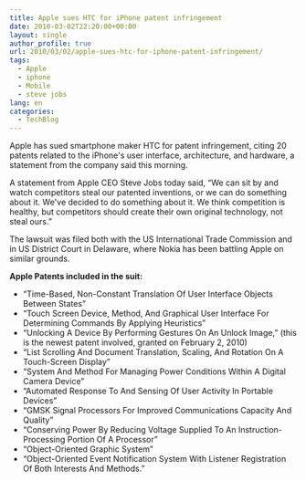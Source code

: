```yaml
---
title: Apple sues HTC for iPhone patent infringement
date: 2010-03-02T22:20:00+00:00
layout: single
author_profile: true
url: 2010/03/02/apple-sues-htc-for-iphone-patent-infringement/
tags:
  - Apple
  - iphone
  - Mobile
  - steve jobs
lang: en
categories: 
  - TechBlog
---
```

Apple has sued smartphone maker HTC for patent infringement, citing 20 patents related to the iPhone's user interface, architecture, and hardware, a statement from the company said this morning.

A statement from Apple CEO Steve Jobs today said, “We can sit by and watch competitors steal our patented inventions, or we can do something about it. We've decided to do something about it. We think competition is healthy, but competitors should create their own original technology, not steal ours.”

The lawsuit was filed both with the US International Trade Commission and in US District Court in Delaware, where Nokia has been battling Apple on similar grounds.

**Apple Patents included in the suit:**

  * “Time-Based, Non-Constant Translation Of User Interface Objects Between States”
  * “Touch Screen Device, Method, And Graphical User Interface For Determining Commands By Applying Heuristics”
  * “Unlocking A Device By Performing Gestures On An Unlock Image,” (this is the newest patent involved, granted on February 2, 2010)
  * “List Scrolling And Document Translation, Scaling, And Rotation On A Touch-Screen Display”
  * “System And Method For Managing Power Conditions Within A Digital Camera Device”
  * “Automated Response To And Sensing Of User Activity In Portable Devices” 
  * “GMSK Signal Processors For Improved Communications Capacity And Quality” 
  * “Conserving Power By Reducing Voltage Supplied To An Instruction-Processing Portion Of A Processor”
  * “Object-Oriented Graphic System”
  * “Object-Oriented Event Notification System With Listener Registration Of Both Interests And Methods.”